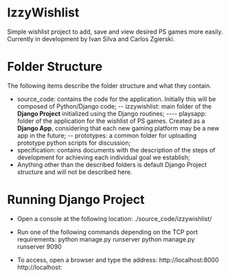 # IzzyWishlist
Simple wishlist project to add, save and view desired PS games more easily.
Currently in development by Ivan Silva and Carlos Zgierski.

# Folder Structure
The following items describe the folder structure and what they contain.

- source_code: contains the code for the application. Initially this will be composed of Python/Django code;
-- izzywishlist: main folder of the **Django Project** initialized using the Django routines;
---- playsapp: folder of the application for the wishlist of PS games. Created as a **Django App**, considering that each new gaming platform may be a new app in the future;
-- prototypes: a common folder for uploading prototype python scripts for discussion;
- specification: contains documents with the description of the steps of development for achieving each individual goal we establish;
- Anything other than the described folders is default Django Project structure and will not be described here.

# Running Django Project
- Open a console at the following location:
./source_code/izzywishlist/

- Run one of the following commands depending on the TCP port requirements:
python manage.py runserver
python manage.py runserver 9090

- To access, open a browser and type the address:
http://localhost:8000
http://localhost:<port>